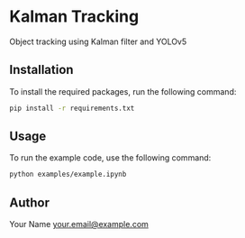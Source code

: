 # Kalman Tracking

Object tracking using Kalman filter and YOLOv5

## Installation

To install the required packages, run the following command:

```sh
pip install -r requirements.txt
```

## Usage

To run the example code, use the following command:

```sh
python examples/example.ipynb
```

## Author

Your Name
your.email@example.com
